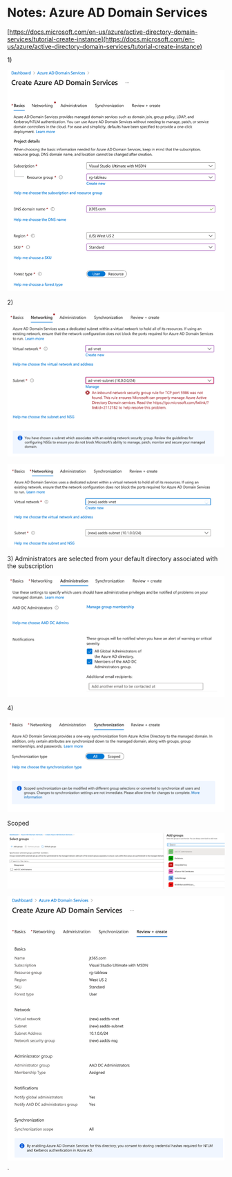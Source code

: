 # Notes: Azure AD Domain Services

[https://docs.microsoft.com/en-us/azure/active-directory-domain-services/tutorial-create-instance](https://docs.microsoft.com/en-us/azure/active-directory-domain-services/tutorial-create-instance)

1\)

![](.gitbook/assets/image%20%2830%29.png)

2\)

![](.gitbook/assets/image%20%2838%29.png)



![](.gitbook/assets/image%20%2849%29.png)



3\) Administrators are selected from your default directory associated with the subscription

![](.gitbook/assets/image%20%2829%29.png)

4\)

![](.gitbook/assets/image%20%2810%29.png)

Scoped

![](.gitbook/assets/image%20%2831%29.png)

![These choices are FINAL!](.gitbook/assets/image%20%2827%29.png)



\`









